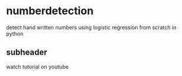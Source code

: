 # numberdetection

detect hand written numbers using logistic regression from scratch in python

## subheader

watch tutorial on youtube
